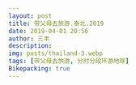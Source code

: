 ```yaml
---
layout: post
title: 带父母去旅游.泰北.2019
date: 2019-04-01 20:56
author: 三丰
description:
img: posts/thailand-3.webp
tags: [带父母去旅游, 分时分段环游地球]
Bikepacking: true
---
```

